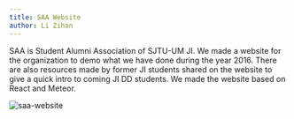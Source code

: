 ```yaml
---
title: SAA Website
author: Li Zihan 
---
```


SAA is Student Alumni Association of SJTU-UM JI. We made a website for the organization to demo what we have done during the year 2016. There are also resources made by former JI students shared on the website to give a quick intro to coming JI DD students. We made the website based on React and Meteor. 

![saa-website](/pic/saa-website/1.png)





